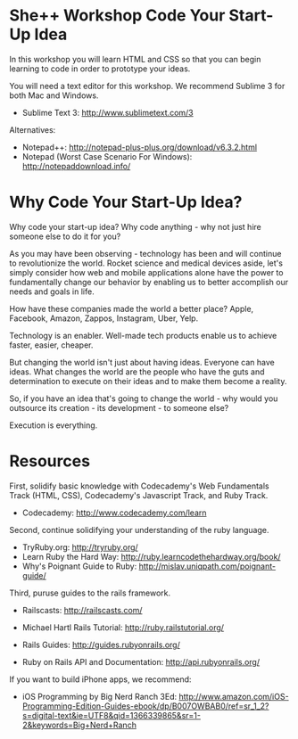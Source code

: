 She++ Workshop Code Your Start-Up Idea
======================

In this workshop you will learn HTML and CSS so that you can begin learning to code in order to prototype your ideas. 

You will need a text editor for this workshop. We recommend Sublime 3 for both Mac and Windows.

* Sublime Text 3: http://www.sublimetext.com/3

Alternatives:

* Notepad++: http://notepad-plus-plus.org/download/v6.3.2.html
* Notepad (Worst Case Scenario For Windows): http://notepaddownload.info/

Why Code Your Start-Up Idea?
======================

Why code your start-up idea? Why code anything - why not just hire someone else to do it for you?

As you may have been observing - technology has been and will continue to revolutionize the world. Rocket science and medical devices aside, let's simply consider how web and mobile applications alone have the power to fundamentally change our behavior by enabling us to better accomplish our needs and goals in life.  

How have these companies made the world a better place? Apple, Facebook, Amazon, Zappos, Instagram, Uber, Yelp.

Technology is an enabler. Well-made tech products enable us to achieve faster, easier, cheaper. 

But changing the world isn't just about having ideas. Everyone can have ideas. What changes the world are the people who have the guts and determination to execute on their ideas and to make them become a reality. 

So, if you have an idea that's going to change the world - why would you outsource its creation - its development - to someone else? 

Execution is everything.

Resources
======================

First, solidify basic knowledge with Codecademy's Web Fundamentals Track (HTML, CSS), Codecademy's Javascript Track, and Ruby Track. 
* Codecademy: http://www.codecademy.com/learn

Second, continue solidifying your understanding of the ruby language.
* TryRuby.org: http://tryruby.org/
* Learn Ruby the Hard Way: http://ruby.learncodethehardway.org/book/
* Why's Poignant Guide to Ruby: http://mislav.uniqpath.com/poignant-guide/

Third, puruse guides to the rails framework.
* Railscasts: http://railscasts.com/
* Michael Hartl Rails Tutorial: http://ruby.railstutorial.org/
* Rails Guides: http://guides.rubyonrails.org/

* Ruby on Rails API and Documentation: http://api.rubyonrails.org/

If you want to build iPhone apps, we recommend:

* iOS Programming by Big Nerd Ranch 3Ed: http://www.amazon.com/iOS-Programming-Edition-Guides-ebook/dp/B007OWBAB0/ref=sr_1_2?s=digital-text&ie=UTF8&qid=1366339865&sr=1-2&keywords=Big+Nerd+Ranch 
